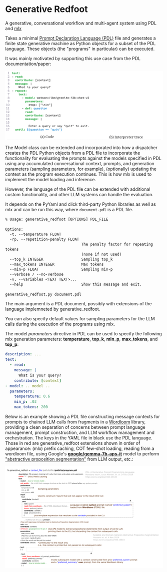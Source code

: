 # Generative Redfoot
A generative, conversational workflow and multi-agent system using PDL and [mlx](https://github.com/ml-explore/mlx-examples/tree/main/llms)

Takes a minimal [Prompt Declaration Language (PDL)](https://github.com/IBM/prompt-declaration-language) file and generates a finite state generative machine
as Python objects for a subset of the PDL language.  These objects (the "programs" in particular) can be executed. 

It was mainly motivated by supporting this use case from the PDL documentation/paper:

<img src="animated_chatbot.gif" alt="Animated GIF of PDL chatbot."/>

The Model class can be extended and incorporated into how a dispatcher creates the PDL Python objects from a PDL file to incorporate the functionality for evaluating 
the prompts against the models specified in PDL using any accumulated conversational context, prompts, and generation parameters (sampling parameters, for example), 
(optionally) updating the context as the program execution continues.  This is how mlx is used to implement the model loading and inference.

However, the language of the PDL file can be extended with additional custom functionality, and 
other LLM systems can handle the evaluation.

It depends on the PyYaml and click third-party Python libraries as well as mlx and can be run this way, where `document.pdl` is a PDL file.
```commandline
% Usage: generative_redfoot [OPTIONS] PDL_FILE

Options:
  -t, --temperature FLOAT
  -rp, --repetition-penalty FLOAT
                                  The penalty factor for repeating tokens
                                  (none if not used)
  --top_k INTEGER                 Sampling top_k
  --max_tokens INTEGER            Max tokens
  --min-p FLOAT                   Sampling min-p
  --verbose / --no-verbose
  -v, --variables <TEXT TEXT>...
  --help                          Show this message and exit.

generative_redfoot.py document.pdl
```

The main argument is a PDL document, possibly with extensions of the language implemneted by generative_redfoot.

You can also specify default values for sampling parameters for the LLM calls during the execution of the programs
using mlx.

The model _parameters_ directive in PDL can be used to specify the following mlx generation parameters: **temperature**, **top_k**, **min_p**, **max_tokens**, and **top_p**:

```yaml
description: ...
text:
  - read:
    message: |
      What is your query?
    contribute: [context]
- model: .. model ..
  parameters:
    temperature: 0.6
    min_p: .03
    max_tokens: 200
```

Below is an example showing a PDL file constructing message contexts for prompts to chained LLM calls from fragments
in a [Wordloom](https://github.com/OoriData/OgbujiPT/wiki/Word-Loom%3A-Format-%26-tools-for-managing-natural-language-for-AI-LLMs) 
library, providing a clean separation of concerns between prompt language management, prompt construction, and 
LLM workflow management and orchestration.  The keys in the YAML file in black use the PDL language.  Those in
red are generative_redfoot extensions shown in order of appearance: (mlx) prefix caching, COT few-shot loading, 
reading from a wordloom file, using Google's [__google/gemma-7b-aps-it__](https://huggingface.co/google/gemma-7b-aps-it) 
model to perform ["abstractive proposition segmentation"](https://arxiv.org/abs/2406.19803) from LLM output, 
etc.:

<img src="complex_pdl.png" alt="Animated GIF of PDL chatbot."/>